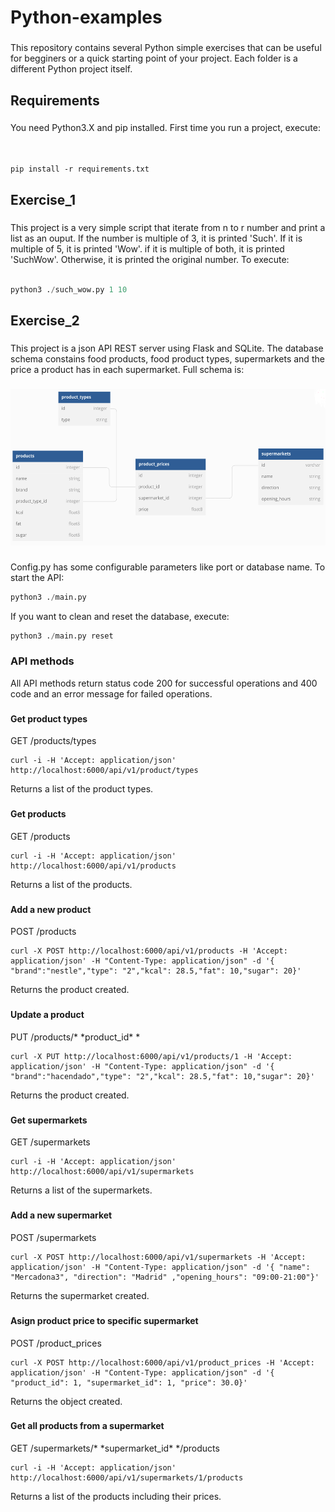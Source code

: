 <h1 align="left">Python-examples</h1>

###

<p align="left">This repository contains several Python simple exercises that can be useful for begginers or a quick starting point of your project. Each folder is a different Python project itself.</p>

###

<h2 align="left">Requirements</h2>

###

<p align="left">You need Python3.X and pip installed. First time you run a project, execute:<br><br>
</p>

<code>
pip install -r requirements.txt
</code>

###

<h2 align="left">Exercise_1</h2>

###

<p align="left">This project is a very simple script that iterate from n to r number and print a list as an ouput. If the number is multiple of 3, it is printed 'Such'. If it is multiple of 5, it is printed 'Wow'. if it is multiple of both, it is printed 'SuchWow'. Otherwise, it is printed the original number. To execute:<br><br>
</p>

```python
python3 ./such_wow.py 1 10
```

###

<h2 align="left">Exercise_2</h2>

###

<p align="left">This project is a json API REST server using Flask and SQLite. The database schema constains food products, food product types, supermarkets and the price a product has in each supermarket. Full schema is:</p>

###

<div align="center">
  <img height="250" src="./exercise_2/db/schema.png"  />
</div>

###

<p align="left">Config.py has some configurable parameters like port or database name. To start the API:<p>

```python
python3 ./main.py
```
<p align="left"> If you want to clean and reset the database, execute:</p>

```python
python3 ./main.py reset
```

###

<h3 align="left">API methods</h3>
All API methods return status code 200 for successful operations and 400 code and an error message for failed operations.

###

<h4 align="left">Get product types</h4>
GET /products/types

    curl -i -H 'Accept: application/json' http://localhost:6000/api/v1/product/types

Returns a list of the product types.
###

<h4 align="left">Get products</h4>
GET /products

    curl -i -H 'Accept: application/json' http://localhost:6000/api/v1/products

Returns a list of the products.

###

<h4 align="left">Add a new product</h4>
POST /products

    curl -X POST http://localhost:6000/api/v1/products -H 'Accept: application/json' -H "Content-Type: application/json" -d '{ "brand":"nestle","type": "2","kcal": 28.5,"fat": 10,"sugar": 20}'

Returns the product created.

###

<h4 align="left">Update a product</h4>
PUT /products/* *product_id* *

    curl -X PUT http://localhost:6000/api/v1/products/1 -H 'Accept: application/json' -H "Content-Type: application/json" -d '{ "brand":"hacendado","type": "2","kcal": 28.5,"fat": 10,"sugar": 20}'

Returns the product created.

###

<h4 align="left">Get supermarkets</h4>
GET /supermarkets

    curl -i -H 'Accept: application/json' http://localhost:6000/api/v1/supermarkets

Returns a list of the supermarkets.

###

<h4 align="left">Add a new supermarket</h4>
POST /supermarkets

    curl -X POST http://localhost:6000/api/v1/supermarkets -H 'Accept: application/json' -H "Content-Type: application/json" -d '{ "name": "Mercadona3", "direction": "Madrid" ,"opening_hours": "09:00-21:00"}'

Returns the supermarket created.

###

<h4 align="left">Asign product price to specific supermarket</h4>
POST /product_prices

    curl -X POST http://localhost:6000/api/v1/product_prices -H 'Accept: application/json' -H "Content-Type: application/json" -d '{ "product_id": 1, "supermarket_id": 1, "price": 30.0}'

Returns the object created.

###

<h4 align="left">Get all products from a supermarket</h4>
GET /supermarkets/* *supermarket_id* */products

    curl -i -H 'Accept: application/json' http://localhost:6000/api/v1/supermarkets/1/products

Returns a list of the products including their prices.

###
